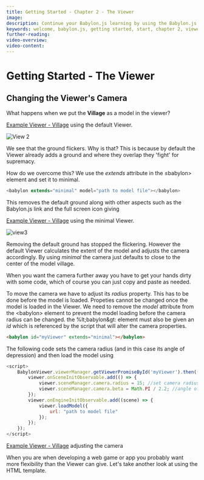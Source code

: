 ```yaml
---
title: Getting Started - Chapter 2 - The Viewer
image:
description: Continue your Babylon.js learning by using the Babylon.js viewer to view a model.
keywords: welcome, babylon.js, getting started, start, chapter 2, viewer
further-reading:
video-overview:
video-content:
---
```


# Getting Started - The Viewer

## Changing the Viewer's Camera

What happens when we put the **Village** as a model in the viewer?

[Example Viewer - Village](/webpages/page2.html) using the default Viewer.

![View 2](/img/getstarted/view2.png)

We see that the ground flickers. Why is that? This is because by default the Viewer already adds a ground and where they overlap they 'fight' for supremacy.

How do we overcome this? We use the _extends_ attribute in the &le;babylon&gt; element and set it to minimal.

```javascript
<babylon extends="minimal" model="path to model file"></babylon>
```

This removes the default ground along with other aspects such as the Babylon.js link and the full screen icon giving

[Example Viewer - Village](/webpages/page3.html) using the minimal Viewer.

![view3](/img/getstarted/view3.png)

Removing the default ground has stopped the flickering. However the default Viewer calculates the extent of the model and adjusts the camera accordingly. By using _minimal_ the camera just defaults to close to the center of the model village.

When you want the camera further away you have to get your hands dirty with some code, which of course you can just copy and paste as needed.

To move the camera we have to adjust its _radius_ property. This has to be done before the model is loaded. Propeties cannot be changed once the model is loaded in the Viewer. We need to remove the _model_ attribute from the &lt;babylon&gt; element to prevent the model loading before the camera radius can be changed. the %lt;babylon&gt: element must also be given an _id_ which is referenced by the script that will alter the camera properties.

```html
<babylon id="myViewer" extends="minimal"></babylon>
```

The following code sets the camera radius (and in this case its angle of depression) and then load the model using

```javascript
<script>
    BabylonViewer.viewerManager.getViewerPromiseById('myViewer').then((viewer) => {
        viewer.onSceneInitObservable.add(() => {
            viewer.sceneManager.camera.radius = 15; //set camera radius
            viewer.sceneManager.camera.beta = Math.PI / 2.2; //angle of depression
        });
        viewer.onEngineInitObservable.add((scene) => {
            viewer.loadModel({
                url: "path to model file"
            });
        });
    });
</script>
```

[Example Viewer - Village](/webpages/page4.html) adjusting the camera

When you are when developing a web game or app you probably want more flexibility than the Viewer can give. Let's take another look at using the HTML template.
